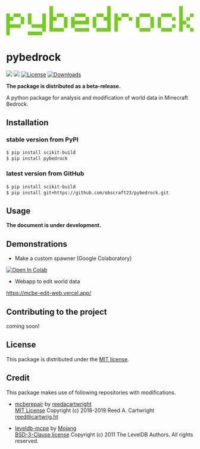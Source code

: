 <div align="center"><img src="https://raw.githubusercontent.com/obscraft23/pybedrock/main/docs/pybedrock.logo.png" width="600"/></div>

# pybedrock

[![](https://img.shields.io/pypi/v/pybedrock.svg?label=PyPI&style=flat-square)](https://pypi.org/pypi/pybedrock/)
[![](https://img.shields.io/pypi/pyversions/pybedrock.svg?label=Python&color=yellow&style=flat-square)](https://pypi.org/pypi/pybedrock/)
[![License](https://img.shields.io/badge/license-MIT-blue.svg?label=License&style=flat-square)](LICENSE)
[![Downloads](https://static.pepy.tech/personalized-badge/pybedrock?period=total&units=international_system&left_color=black&right_color=brightgreen&left_text=Downloads&style=flat-square)](https://pepy.tech/project/pybedrock)

**The package is distributed as a beta-release.**

A python package for analysis and modification of world data in Minecraft Bedrock.

## Installation

### stable version from PyPI

```terminal
$ pip install scikit-build
$ pip install pybedrock
```

### latest version from GitHub

```terminal
$ pip install scikit-build
$ pip install git+https://github.com/obscraft23/pybedrock.git
```

## Usage

**The document is under development.**

## Demonstrations

* Make a custom spawner (Google Colaboratory)

[![Open In Colab](https://colab.research.google.com/assets/colab-badge.svg)](https://colab.research.google.com/github/obscraft23/pybedrock/blob/main/demo/blockentity_demo.ipynb)

* Webapp to edit world data

https://mcbe-edit-web.vercel.app/

## Contributing to the project

coming soon!

## License

This package is distributed under the [MIT license](https://github.com/obscraft23/pybedrock/blob/main/LICENSE).

## Credit
This package makes use of following repositories with modifications.

* [mcberepair](https://github.com/reedacartwright/mcberepair) by [reedacartwright](https://github.com/reedacartwright) <br>
[MIT License](https://github.com/reedacartwright/mcberepair/blob/master/LICENSE) Copyright (c) 2018-2019 Reed A. Cartwright <reed@cartwrig.ht>

* [leveldb-mcpe](https://github.com/Mojang/leveldb-mcpe) by [Mojang](https://github.com/Mojang) <br>
[BSD-3-Clause license](https://github.com/Mojang/leveldb-mcpe/blob/master/LICENSE) Copyright (c) 2011 The LevelDB Authors. All rights reserved.
